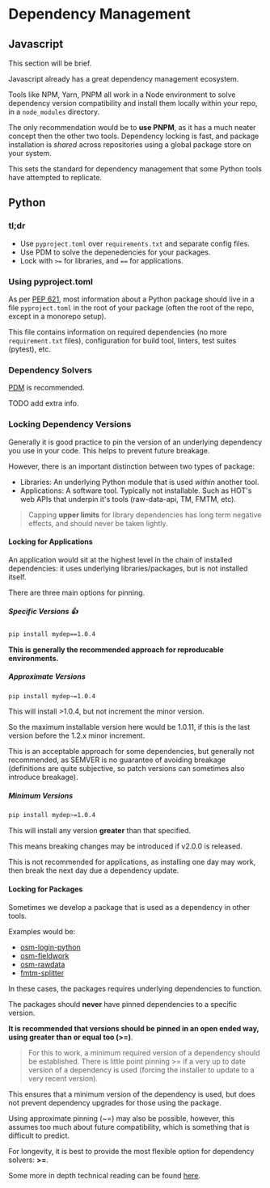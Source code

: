 # Dependency Management

## Javascript

This section will be brief.

Javascript already has a great dependency management ecosystem.

Tools like NPM, Yarn, PNPM all work in a Node environment to
solve dependency version compatibility and install them locally
within your repo, in a `node_modules` directory.

The only recommendation would be to **use PNPM**, as it has a much neater
concept then the other two tools. Dependency locking is fast, and
package installation is _shared_ across repositories using a global
package store on your system.

This sets the standard for dependency management that some Python
tools have attempted to replicate.

## Python

### tl;dr

- Use `pyproject.toml` over `requirements.txt` and separate config files.
- Use PDM to solve the depenedencies for your packages.
- Lock with `>=` for libraries, and `==` for applications.

### Using pyproject.toml

As per [PEP 621](https://peps.python.org/pep-0621/), most information
about a Python package should live in a file `pyproject.toml` in the
root of your package (often the root of the repo, except in a monorepo setup).

This file contains information on required dependencies (no more
`requirement.txt` files), configuration for build tool, linters, test
suites (pytest), etc.

### Dependency Solvers

[PDM](https://pdm-project.org/latest/) is recommended.

TODO add extra info.

### Locking Dependency Versions

Generally it is good practice to pin the version of an underlying
dependency you use in your code. This helps to prevent future breakage.

However, there is an important distinction between two types of package:

- Libraries: An underlying Python module that is used _within_ another tool.
- Applications: A software tool. Typically not installable.
  Such as HOT's web APIs that underpin it's tools
  (raw-data-api, TM, FMTM, etc).

> Capping **upper limits** for library dependencies has long term negative
> effects, and should never be taken lightly.

#### Locking for Applications

An application would sit at the highest level in the chain of installed
dependencies: it uses underlying libraries/packages, but is not installed itself.

There are three main options for pinning.

##### Specific Versions 👍

```bash
pip install mydep==1.0.4
```

**This is generally the recommended approach for reproducable environments.**

##### Approximate Versions

```bash
pip install mydep~=1.0.4
```

This will install >1.0.4, but not increment the minor version.

So the maximum installable version here would be 1.0.11, if this is
the last version before the 1.2.x minor increment.

This is an acceptable approach for some dependencies, but generally not
recommended, as SEMVER is no guarantee of avoiding breakage (definitions are
quite subjective, so patch versions can sometimes also introduce breakage).

##### Minimum Versions

```bash
pip install mydep>=1.0.4
```

This will install any version **greater** than that specified.

This means breaking changes may be introduced if v2.0.0 is released.

This is not recommended for applications, as installing one day may work,
then break the next day due a dependency update.

#### Locking for Packages

Sometimes we develop a package that is used as a dependency in other
tools.

Examples would be:

- [osm-login-python](https://github.com/hotosm/osm-login-python)
- [osm-fieldwork](https://github.com/hotosm/osm-fieldwork)
- [osm-rawdata](https://github.com/hotosm/osm-rawdata)
- [fmtm-splitter](https://github.com/hotosm/fmtm-splitter)

In these cases, the packages requires underlying dependencies to function.

The packages should **never** have pinned dependencies to a specific version.

**It is recommended that versions should be pinned in an open ended way, using
greater than or equal too (>=)**.

> For this to work, a minimum required version of a dependency should
> be established. There is little point pinning >= if a very up to
> date version of a dependency is used (forcing the installer to update
> to a very recent version).

This ensures that a minimum version of the dependency is used, but does not
prevent dependency upgrades for those using the package.

Using approximate pinning (~=) may also be possible, however, this assumes
too much about future compatibility, which is something that is difficult to
predict.

For longevity, it is best to provide the most flexible option for dependency
solvers: **>=**.

Some more in depth technical reading can be found
[here](https://iscinumpy.dev/post/bound-version-constraints/#tldr).
